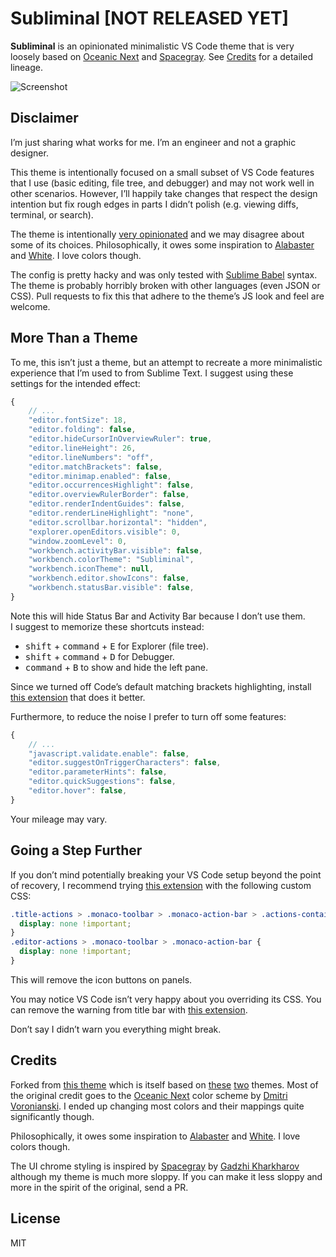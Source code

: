 # Subliminal [NOT RELEASED YET]

**Subliminal** is an opinionated minimalistic VS Code theme that is very loosely based on [Oceanic Next](https://github.com/voronianski/oceanic-next-color-scheme) and [Spacegray](https://github.com/kkga/spacegray). See [Credits](#credits) for a detailed lineage.

![Screenshot](https://i.imgur.com/LOA6KW8.png)

## Disclaimer

I’m just sharing what works for me. I’m an engineer and not a graphic designer.

This theme is intentionally focused on a small subset of VS Code features that I use (basic editing, file tree, and debugger) and may not work well in other scenarios. However, I’ll happily take changes that respect the design intention but fix rough edges in parts I didn’t polish (e.g. viewing diffs, terminal, or search).

The theme is intentionally [very opinionated](https://mobile.twitter.com/dan_abramov/status/990768800717996032) and we may disagree about some of its choices. Philosophically, it owes some inspiration to [Alabaster](https://github.com/tonsky/vscode-theme-alabaster) and [White](https://github.com/arthurwhite/white-theme-vscode). I love colors though.

The config is pretty hacky and was only tested with [Sublime Babel](https://github.com/joshpeng/Sublime-Babel-VSCode) syntax. The theme is probably horribly broken with other languages (even JSON or CSS). Pull requests to fix this that adhere to the theme’s JS look and feel are welcome.

## More Than a Theme

To me, this isn’t just a theme, but an attempt to recreate a more minimalistic experience that I’m used to from Sublime Text. I suggest using these settings for the intended effect:

```js
{
    // ...
    "editor.fontSize": 18,
    "editor.folding": false,
    "editor.hideCursorInOverviewRuler": true,
    "editor.lineHeight": 26,
    "editor.lineNumbers": "off",
    "editor.matchBrackets": false,
    "editor.minimap.enabled": false,
    "editor.occurrencesHighlight": false,
    "editor.overviewRulerBorder": false,
    "editor.renderIndentGuides": false,
    "editor.renderLineHighlight": "none",
    "editor.scrollbar.horizontal": "hidden",
    "explorer.openEditors.visible": 0,
    "window.zoomLevel": 0,
    "workbench.activityBar.visible": false,
    "workbench.colorTheme": "Subliminal",
    "workbench.iconTheme": null,
    "workbench.editor.showIcons": false,
    "workbench.statusBar.visible": false,
}
```

Note this will hide Status Bar and Activity Bar because I don’t use them.  
I suggest to memorize these shortcuts instead:

* <kbd>shift</kbd> + <kbd>command</kbd> + <kbd>E</kbd> for Explorer (file tree).  
* <kbd>shift</kbd> + <kbd>command</kbd> + <kbd>D</kbd> for Debugger.  
* <kbd>command</kbd> + <kbd>B</kbd> to show and hide the left pane.

Since we turned off Code’s default matching brackets highlighting, install [this extension](https://marketplace.visualstudio.com/items?itemName=rafamel.subtle-brackets) that does it better.

Furthermore, to reduce the noise I prefer to turn off some features:

```js
{
    // ...
    "javascript.validate.enable": false,
    "editor.suggestOnTriggerCharacters": false,
    "editor.parameterHints": false,
    "editor.quickSuggestions": false,
    "editor.hover": false,
}
```

Your mileage may vary.

## Going a Step Further

If you don’t mind potentially breaking your VS Code setup beyond the point of recovery, I recommend trying [this extension](https://marketplace.visualstudio.com/items?itemName=be5invis.vscode-custom-css) with the following custom CSS:

```css
.title-actions > .monaco-toolbar > .monaco-action-bar > .actions-container > .action-item > .action-label.icon.explorer-action {
  display: none !important;
}
.editor-actions > .monaco-toolbar > .monaco-action-bar {
  display: none !important;
}
```

This will remove the icon buttons on panels.

You may notice VS Code isn’t very happy about you overriding its CSS. You can remove the warning from title bar with [this extension](https://marketplace.visualstudio.com/items?itemName=fabiospampinato.vscode-no-unsupported).

Don’t say I didn’t warn you everything might break.

## Credits

Forked from [this theme](https://github.com/marioterron/one-dark-bimbo-theme) which is itself based on [these](https://github.com/pawelgrzybek/bimbo-theme) [two](https://github.com/Binaryify/OneDark-Pro) themes. Most of the original credit goes to the [Oceanic Next](https://github.com/voronianski/oceanic-next-color-scheme) color scheme by [Dmitri Voronianski](https://github.com/voronianski). I ended up changing most colors and their mappings quite significantly though.

Philosophically, it owes some inspiration to [Alabaster](https://github.com/tonsky/vscode-theme-alabaster) and [White](https://github.com/arthurwhite/white-theme-vscode). I love colors though.

The UI chrome styling is inspired by [Spacegray](https://github.com/kkga/spacegray) by [Gadzhi Kharkharov](https://github.com/kkga) although my theme is much more sloppy. If you can make it less sloppy and more in the spirit of the original, send a PR.

## License

MIT
